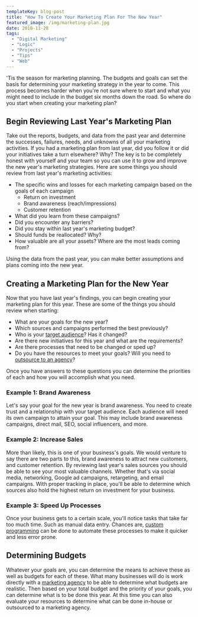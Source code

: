 ```yaml
---
templateKey: blog-post
title: "How To Create Your Marketing Plan For The New Year"
featured_image: /img/marketing-plan.jpg
date: 2018-11-28
tags:
  - "Digital Marketing"
  - "Logic"
  - "Projects"
  - "Tips"
  - "Web"
---
```


'Tis the season for marketing planning. The budgets and goals can set the basis for determining your marketing strategy in the year to come. This process becomes harder when you're not sure where to start and what you might need to include in the budget six months down the road. So where do you start when creating your marketing plan?

Begin Reviewing Last Year's Marketing Plan
------------------------------------------

Take out the reports, budgets, and data from the past year and determine the successes, failures, needs, and unknowns of all your marketing activities. If you had a marketing plan from last year, did you follow it or did your initiatives take a turn elsewhere? Why? The key is to be completely honest with yourself and your team so you can use it to grow and improve the new year's marketing strategies. Here are some things you should review from last year's marketing activities:

*   The specific wins and losses for each marketing campaign based on the goals of each campaign
    *   Return on investment
    *   Brand awareness (reach/impressions)
    *   Customer retention
*   What did you learn from these campaigns?
*   Did you encounter any barriers?
*   Did you stay within last year's marketing budget?
*   Should funds be reallocated? Why?
*   How valuable are all your assets? Where are the most leads coming from?

Using the data from the past year, you can make better assumptions and plans coming into the new year.

Creating a Marketing Plan for the New Year
------------------------------------------

Now that you have last year's findings, you can begin creating your marketing plan for this year. These are some of the things you should review when starting:

*   What are your goals for the new year?
*   Which sources and campaigns performed the best previously?
*   Who is your [target audience](https://graphicintuitions.com/whats-brewin/video-how-to-get-more-customers-by-knowing-where-to-advertise-your-business/)? Has it changed?
*   Are there new initiatives for this year and what are the requirements?
*   Are there processes that need to be changed or sped up?
*   Do you have the resources to meet your goals? Will you need to [outsource to an agency](https://graphicintuitions.com/whats-brewin/pros-cons-hiring-a-marketing-agency-vs-an-employee/)?

Once you have answers to these questions you can determine the priorities of each and how you will accomplish what you need.

### Example 1: Brand Awareness

Let's say your goal for the new year is brand awareness. You need to create trust and a relationship with your target audience. Each audience will need its own campaign to attain your goal. This may include brand awareness campaigns, direct mail, SEO, social influencers, and more.

### Example 2: Increase Sales

More than likely, this is one of your business's goals. We would venture to say there are two parts to this, brand awareness to attract new customers, and customer retention. By reviewing last year's sales sources you should be able to see your most valuable channels. Whether that's via social media, networking, Google ad campaigns, retargeting, and email campaigns. With proper tracking in place, you'll be able to determine which sources also hold the highest return on investment for your business.

### Example 3: Speed Up Processes

Once your business gets to a certain scale, you'll notice tasks that take far too much time. Such as manual data entry. Chances are, [custom programming](https://graphicintuitions.com/services/programming/) can be done to automate these processes to make it quicker and less error prone.

Determining Budgets
-------------------

Whatever your goals are, you can determine the means to achieve these as well as budgets for each of these. What many businesses will do is work directly with a [marketing agency](https://graphicintuitions.com/services/digital-marketing/) to be able to determine what budgets are realistic. Then based on your total budget and the priority of your goals, you can determine what is to be done this year. At this time you can also evaluate your resources to determine what can be done in-house or outsourced to a marketing agency.